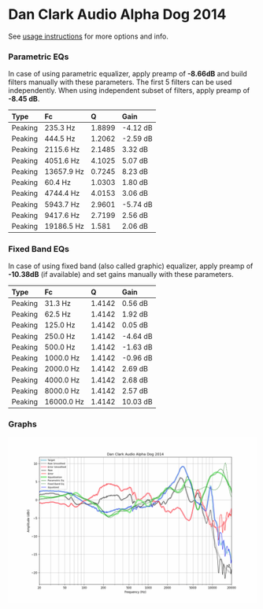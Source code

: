 # Dan Clark Audio Alpha Dog 2014
See [usage instructions](https://github.com/jaakkopasanen/AutoEq#usage) for more options and info.

### Parametric EQs
In case of using parametric equalizer, apply preamp of **-8.66dB** and build filters manually
with these parameters. The first 5 filters can be used independently.
When using independent subset of filters, apply preamp of **-8.45 dB**.

| Type    | Fc         |      Q | Gain     |
|:--------|:-----------|:-------|:---------|
| Peaking | 235.3 Hz   | 1.8899 | -4.12 dB |
| Peaking | 444.5 Hz   | 1.2062 | -2.59 dB |
| Peaking | 2115.6 Hz  | 2.1485 | 3.32 dB  |
| Peaking | 4051.6 Hz  | 4.1025 | 5.07 dB  |
| Peaking | 13657.9 Hz | 0.7245 | 8.23 dB  |
| Peaking | 60.4 Hz    | 1.0303 | 1.80 dB  |
| Peaking | 4744.4 Hz  | 4.0153 | 3.06 dB  |
| Peaking | 5943.7 Hz  | 2.9601 | -5.74 dB |
| Peaking | 9417.6 Hz  | 2.7199 | 2.56 dB  |
| Peaking | 19186.5 Hz | 1.581  | 2.06 dB  |

### Fixed Band EQs
In case of using fixed band (also called graphic) equalizer, apply preamp of **-10.38dB**
(if available) and set gains manually with these parameters.

| Type    | Fc         |      Q | Gain     |
|:--------|:-----------|:-------|:---------|
| Peaking | 31.3 Hz    | 1.4142 | 0.56 dB  |
| Peaking | 62.5 Hz    | 1.4142 | 1.92 dB  |
| Peaking | 125.0 Hz   | 1.4142 | 0.05 dB  |
| Peaking | 250.0 Hz   | 1.4142 | -4.64 dB |
| Peaking | 500.0 Hz   | 1.4142 | -1.63 dB |
| Peaking | 1000.0 Hz  | 1.4142 | -0.96 dB |
| Peaking | 2000.0 Hz  | 1.4142 | 2.69 dB  |
| Peaking | 4000.0 Hz  | 1.4142 | 2.68 dB  |
| Peaking | 8000.0 Hz  | 1.4142 | 2.57 dB  |
| Peaking | 16000.0 Hz | 1.4142 | 10.03 dB |

### Graphs
![](./Dan%20Clark%20Audio%20Alpha%20Dog%202014.png)